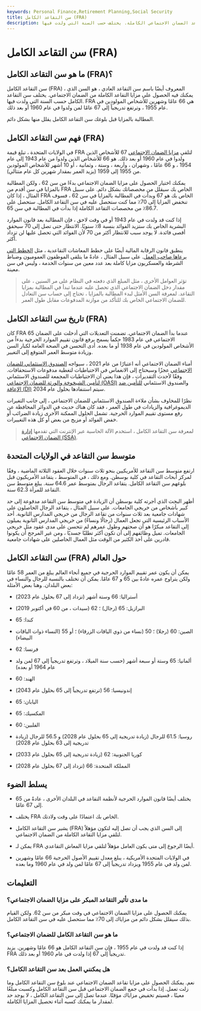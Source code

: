 ```yaml
---
keywords: Personal Finance,Retirement Planning,Social Security
title: سن التقاعد الكامل (FRA)
description: سن التقاعد الكامل هو السن الذي يمكنك فيه الحصول على مزايا تقاعد الضمان الاجتماعي الكاملة. يختلف حسب السنة التي ولدت فيها.
---
```


# سن التقاعد الكامل (FRA)
## ما هو سن التقاعد الكامل (FRA)؟

سن التقاعد الكامل (FRA) ، المعروف أيضًا باسم سن التقاعد العادي ، هو السن الذي يمكنك فيه الحصول على مزايا التقاعد الكاملة من الضمان الاجتماعي. يختلف سن التقاعد الكامل حسب السنة التي ولدت فيها. FRA هي 66 عامًا وشهرين للأشخاص المولودين في عام 1955 ، وترتفع تدريجياً إلى 67 عامًا لمن ولدوا في عام 1960 أو بعد ذلك.

المطالبة بالمزايا قبل بلوغك سن التقاعد الكامل يقلل منها بشكل دائم.

## فهم سن التقاعد الكامل (FRA)

في الولايات المتحدة ، تبلغ قيمة FRA لتلقي [مزايا الضمان الاجتماعي](/social-security-benefits) 67 للأشخاص الذين ولدوا في عام 1960 أو بعد ذلك. هو 66 للأشخاص الذين ولدوا من عام 1943 إلى عام 1954 ، و 66 عامًا ، وشهران ، وأربعة ، وستة ، وثمانية ، أو 10 أشهر للأشخاص المولودين من 1955 إلى 1959 (يزيد العمر بمقدار شهرين كل عام متتالي).

يمكنك اختيار الحصول على مزايا الضمان الاجتماعي بدءًا من سن 62 ، ولكن المطالبة بالمزايا في سن أقدم من FRA الخاص بك سيقلل من مخصصاتك بشكل دائم. على سبيل المثال ، إذا كان FRA الخاص بك هو 67 وبدأت في المطالبة بالمزايا في سن 62 ، فسوف تنخفض المزايا إلى 70٪ مما كنت ستحصل عليه في سن التقاعد الكامل. ستحصل على 86.7٪ من مخصصات التقاعد الكاملة إذا بدأت في المطالبة في سن 65.

إذا كنت قد ولدت في عام 1943 أو في وقت لاحق ، فإن المطالبة بعد قانون الموارد البشرية الخاص بك ستزيد الفوائد بنسبة 8٪ سنويًا. الانتظار حتى تصل إلى 70 سيحقق أقصى فائدة. لا يوجد سبب للانتظار أكثر من 70 لأن الفوائد التي تحصل عليها لن تزداد أكثر.

ينطبق قانون الرقابة المالية أيضًا على خطط المعاشات التقاعدية ، مثل [الخطط التي يرعاها صاحب العمل](/employer_sponsored_plan). على سبيل المثال ، عادةً ما يتلقى الموظفون العموميون وضباط الشرطة والعسكريون مزايا كاملة بعد عدد معين من سنوات الخدمة ، وليس في سن معينة.

> تؤثر العوامل الأخرى ، مثل المبلغ الذي دفعته في النظام على مر السنين ، على مقدار دخل الضمان الاجتماعي الذي تحصل عليه عندما تبدأ في المطالبة بمزايا التقاعد. لمعرفة السن الأمثل لبدء المطالبة بالمزايا ، تحتاج إلى حساب سن التعادل للضمان الاجتماعي الخاص بك للتأكد من موازنة المدفوعات مقابل طول العمر.

>

>

>

## تاريخ سن التقاعد الكامل (FRA)

كان FRA 65 عندما بدأ الضمان الاجتماعي. تضمنت التعديلات التي أدخلت على الضمان الاجتماعي في عام 1983 حكماً يسمح برفع قانون تقييم الموارد الحرجية بدءاً من الأشخاص المولودين في عام 1938 أو ما بعده. أدى التحسن في الصحة العامة لكبار السن وزيادة متوسط العمر المتوقع إلى التغيير.

أمناء الضمان الاجتماعي أنه اعتبارًا من عام 2021 ، سيواجه [الصندوق الاستئماني للضمان الاجتماعي](/social-security-trust-fund) عجزًا وسيحتاج إلى الانغماس في الاحتياطيات لتغطية مدفوعات الاستحقاقات. وفقًا لأحدث التقديرات ، فإن هذا يعني أن الاحتياطيات المجمعة للصندوق الاستئماني [لتأمين الشيخوخة والورثة للضمان الاجتماعي (OASI)](/old-age-and-survivors-insurance-trust-fund) والصندوق الاستئماني [للتأمين ضد الإعاقة (DI)](/disability-insurance-trust-fund) سيتم استنفادها بحلول عام 2034.

نظرًا للمخاوف بشأن ملاءة الصندوق الاستئماني للضمان الاجتماعي ، إلى جانب التغيرات الديموغرافية والزيادات في طول العمر ، فقد كان هناك حديث في الدوائر المحافظة عن رفع مستوى تقييم الموارد الحرجية. تشمل الحلول الممكنة الأخرى زيادة الضرائب أو خفض الفوائد أو مزيج من بعض أو كل هذه التغييرات.

> لمعرفة سن التقاعد الكامل ، استخدم الآلة الحاسبة عبر الإنترنت التي تقدمها [إدارة الضمان الاجتماعي (SSA)](/ssa).

>

## متوسط سن التقاعد في الولايات المتحدة

ارتفع متوسط سن التقاعد للأمريكيين بنحو ثلاث سنوات خلال العقود الثلاثة الماضية ، وفقًا لمركز أبحاث التقاعد في كلية بوسطن. ومع ذلك ، في المتوسط ، يتقاعد الأمريكيون قبل بلوغهم سن التقاعد الكامل. يتقاعد الرجال بمتوسط عمر 64.6 سنة. يبلغ متوسط سن التقاعد للمرأة 62.3 سنة.

أظهر البحث الذي أجرته كلية بوسطن أن الزيادة في متوسط سن التقاعد مدفوعة إلى حد كبير بأشخاص من خريجي الجامعات. على سبيل المثال ، يتقاعد الرجال الحاصلون على شهادات جامعية بعد ثلاث سنوات من تقاعد الرجال من خريجي المدارس الثانوية. أحد الأسباب الرئيسية التي تجعل العمال (رجالًا ونساءً) من خريجي المدارس الثانوية يميلون إلى التقاعد مبكرًا هو أن صحتهم وطول عمرهم لم تتحسن على مدى عقود مثل خريجي الجامعات. تميل وظائفهم إلى أن تكون أكثر تطلبًا جسديًا ، ومن غير المرجح أن يكونوا قادرين على أخذ الكثير من الوقت مثل العمال الحاصلين على شهادات جامعية.

## سن التقاعد الكامل (FRA) حول العالم

يمكن أن يكون عمر تقييم الموارد الحرجية في جميع أنحاء العالم يبلغ من العمر 58 عامًا ولكن يتراوح عمره عادةً بين 65 و 67 عامًا. يمكن أن تختلف بالنسبة للرجال والنساء في بعض البلدان. وهنا بعض الأمثلة:

- أستراليا: 66 وستة أشهر (تزداد إلى 67 بحلول عام 2023)

- البرازيل: 65 (رجال) ؛ 62 (سيدات ، من 60 في أكتوبر 2019)

- كندا: 65

- الصين: 60 (رجلا) ؛ 50 (نساء من ذوي الياقات الزرقاء) ؛ أو 55 (النساء ذوات الياقات البيضاء)

- فرنسا: 62

- ألمانيا: 65 وستة أو سبعة أشهر (حسب سنة الميلاد ، وترتفع تدريجياً إلى 67 لمن ولد عام 1964 أو بعده)

- الهند: 60

- إندونيسيا: 56 (ترتفع تدريجياً إلى 65 بحلول عام 2043)

- اليابان: 65

- المكسيك: 65

- الفلبين: 60

- روسيا: 61.5 للرجال (زيادة تدريجية إلى 65 بحلول عام 2028) و 56.5 للرجال (زيادة تدريجية إلى 63 بحلول عام 2028)

- كوريا الجنوبية: 62 (زيادة تدريجية إلى 65 بحلول عام 2033)

- المملكة المتحدة: 66 (تزداد إلى 67 بحلول عام 2028)

## يسلط الضوء

- يختلف أيضًا قانون الموارد الحرجية لأنظمة التقاعد في البلدان الأخرى ، عادةً من 65 إلى 67 عامًا.

- يختلف FRA الخاص بك اعتمادًا على وقت ولادتك.

- يشير سن التقاعد الكامل (FRA) إلى السن الذي يجب أن تصل إليه لتكون مؤهلاً لتلقي مزايا التقاعد الكاملة من الضمان الاجتماعي.

- يمكن لـ FRA أيضًا الرجوع إلى متى يكون العامل مؤهلاً لتلقي مزايا المعاش التقاعدي.

- في الولايات المتحدة الأمريكية ، يبلغ معدل تقييم الأصول الحرجية 66 عامًا وشهرين لمن ولد في عام 1955 ويزداد تدريجياً إلى 67 عامًا لمن ولد في عام 1960 وما بعده.

## التعليمات

### ما مدى تأثير التقاعد المبكر على مزايا الضمان الاجتماعي؟

يمكنك الحصول على مزايا الضمان الاجتماعي في وقت مبكر من سن 62. ولكن القيام بذلك سيقلل بشكل دائم من مزاياك إلى 70٪ مما ستحصل عليه في سن التقاعد الكامل.

### ما هو سن التقاعد الكامل للضمان الاجتماعي؟

إذا كنت قد ولدت في عام 1955 ، فإن سن التقاعد الكامل هو 66 عامًا وشهرين. يزيد FRA تدريجياً إلى 67 إذا ولدت في عام 1960 أو بعد ذلك.

### هل يمكنني العمل بعد سن التقاعد الكامل؟

نعم. يمكنك الحصول على مزايا تقاعد الضمان الاجتماعي عند بلوغ سن التقاعد الكامل وما زلت تعمل. إذا بدأت في جمع الضمان الاجتماعي قبل سن التقاعد الكامل وكسبت مبلغًا معينًا ، فسيتم تخفيض مزاياك مؤقتًا. عندما تصل إلى سن التقاعد الكامل ، لا يوجد حد لمقدار ما يمكنك كسبه أثناء تحصيل المزايا الكاملة.

